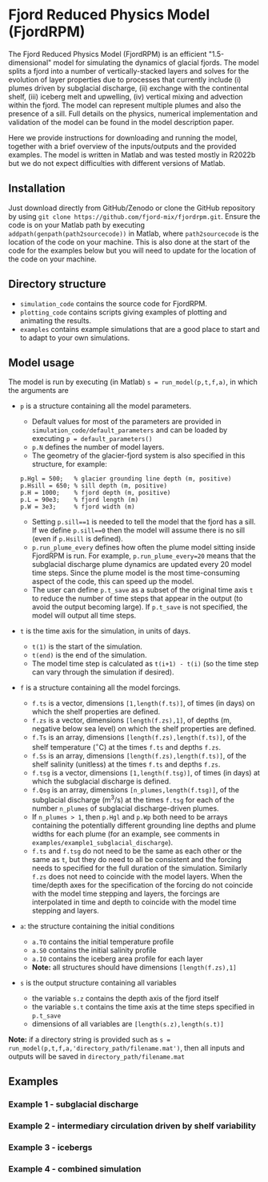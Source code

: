 
# Fjord Reduced Physics Model (FjordRPM)

The Fjord Reduced Physics Model (FjordRPM) is an efficient "1.5-dimensional" model for simulating the dynamics of glacial fjords. The model splits a fjord into a number of vertically-stacked layers and solves for the evolution of layer properties due to processes that currently include (i) plumes driven by subglacial discharge, (ii) exchange with the continental shelf, (iii) iceberg melt and upwelling, (iv) vertical mixing and advection within the fjord. The model can represent multiple plumes and also the presence of a sill. Full details on the physics, numerical implementation and validation of the model can be found in the model description paper. 

Here we provide instructions for downloading and running the model, together with a brief overview of the inputs/outputs and the provided examples. The model is written in Matlab and was tested mostly in R2022b but we do not expect difficulties with different versions of Matlab.

## Installation

Just download directly from GitHub/Zenodo or clone the GitHub repository by using `git clone https://github.com/fjord-mix/fjordrpm.git`. Ensure the code is on your Matlab path by executing `addpath(genpath(path2sourcecode))` in Matlab, where `path2sourcecode` is the location of the code on your machine. This is also done at the start of the code for the examples below but you will need to update for the location of the code on your machine.

## Directory structure

- `simulation_code` contains the source code for FjordRPM.
- `plotting_code` contains scripts giving examples of plotting and animating the results.
- `examples` contains example simulations that are a good place to start and to adapt to your own simulations.

## Model usage

The model is run by executing (in Matlab) `s = run_model(p,t,f,a)`, in which the arguments are

- `p` is a structure containing all the model parameters. 
    - Default values for most of the parameters are provided in `simulation_code/default_parameters` and can be loaded by executing `p = default_parameters()`
    - `p.N` defines the number of model layers.
    - The geometry of the glacier-fjord system is also specified in this structure, for example:
    ```
    p.Hgl = 500;   % glacier grounding line depth (m, positive)
    p.Hsill = 650; % sill depth (m, positive)
    p.H = 1000;    % fjord depth (m, positive)
    p.L = 90e3;    % fjord length (m)
    p.W = 3e3;     % fjord width (m)
    ```
    - Setting `p.sill==1` is needed to tell the model that the fjord has a sill. If we define `p.sill==0` then the model will assume there is no sill (even if `p.Hsill` is defined).
    - `p.run_plume_every` defines how often the plume model sitting inside FjordRPM is run. For example, `p.run_plume_every=20` means that the subglacial discharge plume dynamics are updated every 20 model time steps. Since the plume model is the most time-consuming aspect of the code, this can speed up the model.
    - The user can define `p.t_save` as a subset of the original time axis `t` to reduce the number of time steps that appear in the output (to avoid the output becoming large). If `p.t_save` is not specified, the model will output all time steps.

- `t` is the time axis for the simulation, in units of days.
    - `t(1)` is the start of the simulation.
    - `t(end)` is the end of the simulation.
    - The model time step is calculated as `t(i+1) - t(i)` (so the time step can vary through the simulation if desired).
    
- `f` is a structure containing all the model forcings.
    - `f.ts` is a vector, dimensions `[1,length(f.ts)]`, of times (in days) on which the shelf properties are defined.
    - `f.zs` is a vector, dimensions `[length(f.zs),1]`, of depths (m, negative below sea level) on which the shelf properties are defined.
    - `f.Ts` is an array, dimensions `[length(f.zs),length(f.ts)]`, of the shelf temperature ($^{\circ}$C) at the times `f.ts` and depths `f.zs`.
    - `f.Ss` is an array, dimensions `[length(f.zs),length(f.ts)]`, of the shelf salinity (unitless) at the times `f.ts` and depths `f.zs`.
    - `f.tsg` is a vector, dimensions `[1,length(f.tsg)]`, of times (in days) at which the subglacial discharge is defined.
    - `f.Qsg` is an array, dimensions `[n_plumes,length(f.tsg)]`, of the subglacial discharge (m$^3$/s) at the times `f.tsg` for each of the number `n_plumes` of subglacial discharge-driven plumes.
    - If `n_plumes > 1`, then `p.Hgl` and `p.Wp` both need to be arrays containing the potentially different grounding line depths and plume widths for each plume (for an example, see comments in `examples/example1_subglacial_discharge`).
    - `f.ts` and `f.tsg` do not need to be the same as each other or the same as `t`, but they do need to all be consistent and the forcing needs to specified for the full duration of the simulation. Similarly `f.zs` does not need to coincide with the model layers. When the time/depth axes for the specification of the forcing do not coincide with the model time stepping and layers, the forcings are interpolated in time and depth to coincide with the model time stepping and layers.
    
- `a`: the structure containing the initial conditions
    - `a.T0` contains the initial temperature profile
    - `a.S0` contains the initial salinity profile
    - `a.I0` contains the iceberg area profile for each layer
    - **Note:** all structures should have dimensions `[length(f.zs),1]`
    
- `s` is the output structure containing all variables
    - the variable `s.z` contains the depth axis of the fjord itself
    - the variable `s.t` contains the time axis at the time steps specified in `p.t_save`
    - dimensions of all variables are `[length(s.z),length(s.t)]`
    
**Note:** if a directory string is provided such as `s = run_model(p,t,f,a,'directory_path/filename.mat')`, then all inputs and outputs will be saved in `directory_path/filename.mat`

## Examples

### Example 1 - subglacial discharge

### Example 2 - intermediary circulation driven by shelf variability

### Example 3 - icebergs

### Example 4 - combined simulation
